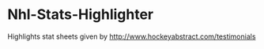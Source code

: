 # Nhl-Stats-Highlighter

Highlights stat sheets given by http://www.hockeyabstract.com/testimonials


